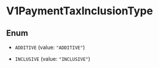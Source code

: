 
# V1PaymentTaxInclusionType

## Enum


* `ADDITIVE` (value: `"ADDITIVE"`)

* `INCLUSIVE` (value: `"INCLUSIVE"`)



